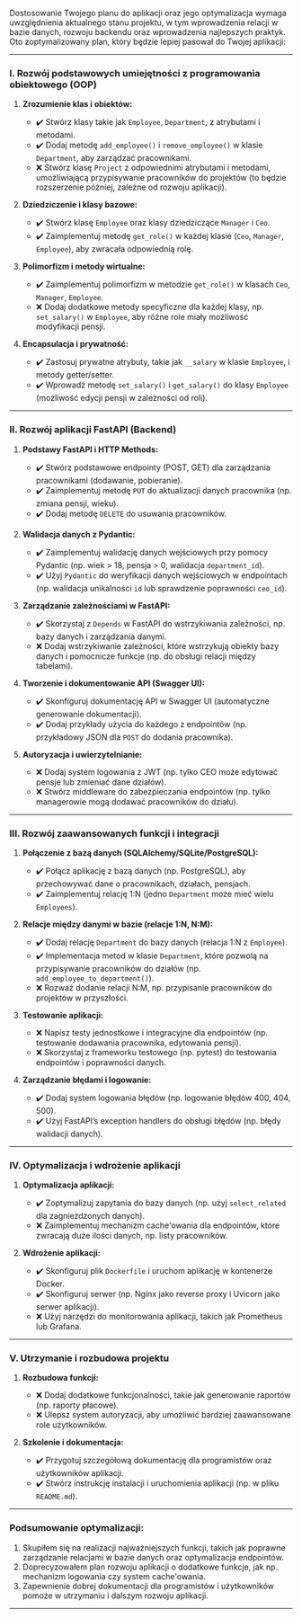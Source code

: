 Dostosowanie Twojego planu do aplikacji oraz jego optymalizacja wymaga uwzględnienia aktualnego stanu projektu, w tym wprowadzenia relacji w bazie danych, rozwoju backendu oraz wprowadzenia najlepszych praktyk. Oto zoptymalizowany plan, który będzie lepiej pasował do Twojej aplikacji:

---

### **I. Rozwój podstawowych umiejętności z programowania obiektowego (OOP)**

1. **Zrozumienie klas i obiektów:**
   - ✔️ Stwórz klasy takie jak `Employee`, `Department`, z atrybutami i metodami.
   - ✔️ Dodaj metodę `add_employee()` i `remove_employee()` w klasie `Department`, aby zarządzać pracownikami.
   - ❌ Stwórz klasę `Project` z odpowiednimi atrybutami i metodami, umożliwiającą przypisywanie pracowników do projektów (to będzie rozszerzenie później, zależne od rozwoju aplikacji).

2. **Dziedziczenie i klasy bazowe:**
   - ✔️ Stwórz klasę `Employee` oraz klasy dziedziczące `Manager` i `Ceo`.
   - ✔️ Zaimplementuj metodę `get_role()` w każdej klasie (`Ceo`, `Manager`, `Employee`), aby zwracała odpowiednią rolę.
   
3. **Polimorfizm i metody wirtualne:**
   - ✔️ Zaimplementuj polimorfizm w metodzie `get_role()` w klasach `Ceo`, `Manager`, `Employee`.
   - ❌ Dodaj dodatkowe metody specyficzne dla każdej klasy, np. `set_salary()` w `Employee`, aby różne role miały możliwość modyfikacji pensji.

4. **Encapsulacja i prywatność:**
   - ✔️ Zastosuj prywatne atrybuty, takie jak `__salary` w klasie `Employee`, i metody getter/setter.
   - ✔️ Wprowadź metodę `set_salary()` i `get_salary()` do klasy `Employee` (możliwość edycji pensji w zależności od roli).

---

### **II. Rozwój aplikacji FastAPI (Backend)**

1. **Podstawy FastAPI i HTTP Methods:**
   - ✔️ Stwórz podstawowe endpointy (POST, GET) dla zarządzania pracownikami (dodawanie, pobieranie).
   - ✔️ Zaimplementuj metodę `PUT` do aktualizacji danych pracownika (np. zmiana pensji, wieku).
   - ✔️ Dodaj metodę `DELETE` do usuwania pracowników.

2. **Walidacja danych z Pydantic:**
   - ✔️ Zaimplementuj walidację danych wejściowych przy pomocy Pydantic (np. wiek > 18, pensja > 0, walidacja `department_id`).
   - ✔️ Użyj `Pydantic` do weryfikacji danych wejściowych w endpointach (np. walidacja unikalności `id` lub sprawdzenie poprawności `ceo_id`).

3. **Zarządzanie zależnościami w FastAPI:**
   - ✔️ Skorzystaj z `Depends` w FastAPI do wstrzykiwania zależności, np. bazy danych i zarządzania danymi.
   - ❌ Dodaj wstrzykiwanie zależności, które wstrzykują obiekty bazy danych i pomocnicze funkcje (np. do obsługi relacji między tabelami).

4. **Tworzenie i dokumentowanie API (Swagger UI):**
   - ✔️ Skonfiguruj dokumentację API w Swagger UI (automatyczne generowanie dokumentacji).
   - ✔️ Dodaj przykłady użycia do każdego z endpointów (np. przykładowy JSON dla `POST` do dodania pracownika).

5. **Autoryzacja i uwierzytelnianie:**
   - ❌ Dodaj system logowania z JWT (np. tylko CEO może edytować pensje lub zmieniać dane działów).
   - ❌ Stwórz middleware do zabezpieczania endpointów (np. tylko managerowie mogą dodawać pracowników do działu).

---

### **III. Rozwój zaawansowanych funkcji i integracji**

1. **Połączenie z bazą danych (SQLAlchemy/SQLite/PostgreSQL):**
   - ✔️ Połącz aplikację z bazą danych (np. PostgreSQL), aby przechowywać dane o pracownikach, działach, pensjach.
   - ✔️ Zaimplementuj relację 1:N (jedno `Department` może mieć wielu `Employees`).

2. **Relacje między danymi w bazie (relacje 1:N, N:M):**
   - ✔️ Dodaj relację `Department` do bazy danych (relacja 1:N z `Employee`).
   - ✔️ Implementacja metod w klasie `Department`, które pozwolą na przypisywanie pracowników do działów (np. `add_employee_to_department()`).
   - ❌ Rozważ dodanie relacji N:M, np. przypisanie pracowników do projektów w przyszłości.

3. **Testowanie aplikacji:**
   - ❌ Napisz testy jednostkowe i integracyjne dla endpointów (np. testowanie dodawania pracownika, edytowania pensji).
   - ❌ Skorzystaj z frameworku testowego (np. pytest) do testowania endpointów i poprawności danych.

4. **Zarządzanie błędami i logowanie:**
   - ✔️ Dodaj system logowania błędów (np. logowanie błędów 400, 404, 500).
   - ✔️ Użyj FastAPI’s exception handlers do obsługi błędów (np. błędy walidacji danych).

---

### **IV. Optymalizacja i wdrożenie aplikacji**

1. **Optymalizacja aplikacji:**
   - ✔️ Zoptymalizuj zapytania do bazy danych (np. użyj `select_related` dla zagnieżdżonych danych).
   - ❌ Zaimplementuj mechanizm cache'owania dla endpointów, które zwracają duże ilości danych, np. listy pracowników.

2. **Wdrożenie aplikacji:**
   - ✔️ Skonfiguruj plik `Dockerfile` i uruchom aplikację w kontenerze Docker.
   - ✔️ Skonfiguruj serwer (np. Nginx jako reverse proxy i Uvicorn jako serwer aplikacji).
   - ❌ Użyj narzędzi do monitorowania aplikacji, takich jak Prometheus lub Grafana.

---

### **V. Utrzymanie i rozbudowa projektu**

1. **Rozbudowa funkcji:**
   - ❌ Dodaj dodatkowe funkcjonalności, takie jak generowanie raportów (np. raporty płacowe).
   - ❌ Ulepsz system autoryzacji, aby umożliwić bardziej zaawansowane role użytkowników.

2. **Szkolenie i dokumentacja:**
   - ✔️ Przygotuj szczegółową dokumentację dla programistów oraz użytkowników aplikacji.
   - ✔️ Stwórz instrukcję instalacji i uruchomienia aplikacji (np. w pliku `README.md`).

---

### **Podsumowanie optymalizacji:**
1. Skupiłem się na realizacji najważniejszych funkcji, takich jak poprawne zarządzanie relacjami w bazie danych oraz optymalizacja endpointów.
2. Doprecyzowałem plan rozwoju aplikacji o dodatkowe funkcje, jak np. mechanizm logowania czy system cache'owania.
3. Zapewnienie dobrej dokumentacji dla programistów i użytkowników pomoże w utrzymaniu i dalszym rozwoju aplikacji.

---

